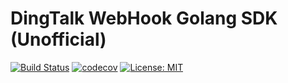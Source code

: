 # DingTalk WebHook Golang SDK (Unofficial)
[![Build Status](https://img.shields.io/travis/com/lddsb/dingtalk-webhook?style=flat-square)](https://travis-ci.com/lddsb/dingtalk-webhook) [![codecov](https://codecov.io/gh/lddsb/dingtalk-webhook/branch/master/graph/badge.svg)](https://codecov.io/gh/lddsb/dingtalk-webhook) [![License: MIT](https://img.shields.io/badge/License-MIT-yellow.svg)](LICENSE)